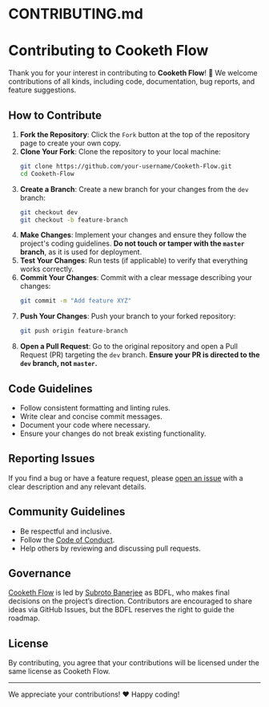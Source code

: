 # CONTRIBUTING.md

# Contributing to Cooketh Flow

Thank you for your interest in contributing to **Cooketh Flow**! 🚀 We welcome contributions of all kinds, including code, documentation, bug reports, and feature suggestions.

## How to Contribute

1. **Fork the Repository**: Click the `Fork` button at the top of the repository page to create your own copy.
2. **Clone Your Fork**: Clone the repository to your local machine:
   ```sh
   git clone https://github.com/your-username/Cooketh-Flow.git
   cd Cooketh-Flow
   ```
3. **Create a Branch**: Create a new branch for your changes from the `dev` branch:
   ```sh
   git checkout dev
   git checkout -b feature-branch
   ```
4. **Make Changes**: Implement your changes and ensure they follow the project's coding guidelines. **Do not touch or tamper with the `master` branch**, as it is used for deployment.
5. **Test Your Changes**: Run tests (if applicable) to verify that everything works correctly.
6. **Commit Your Changes**: Commit with a clear message describing your changes:
   ```sh
   git commit -m "Add feature XYZ"
   ```
7. **Push Your Changes**: Push your branch to your forked repository:
   ```sh
   git push origin feature-branch
   ```
8. **Open a Pull Request**: Go to the original repository and open a Pull Request (PR) targeting the `dev` branch. **Ensure your PR is directed to the `dev` branch, not `master`.**

## Code Guidelines

- Follow consistent formatting and linting rules.
- Write clear and concise commit messages.
- Document your code where necessary.
- Ensure your changes do not break existing functionality.

## Reporting Issues

If you find a bug or have a feature request, please [open an issue](https://github.com/CookethOrg/Cooketh-Flow/issues) with a clear description and any relevant details.

## Community Guidelines

- Be respectful and inclusive.
- Follow the [Code of Conduct](CODE_OF_CONDUCT.md).
- Help others by reviewing and discussing pull requests.

## Governance
[Cooketh Flow](https://github.com/CookethOrg/Cooketh-Flow) is led by [Subroto Banerjee](https://github.com/TeeWrath) as BDFL, who makes final decisions on the project’s direction. Contributors are encouraged to share ideas via GitHub Issues, but the BDFL reserves the right to guide the roadmap.

## License

By contributing, you agree that your contributions will be licensed under the same license as Cooketh Flow.

---
We appreciate your contributions! ❤️ Happy coding!
